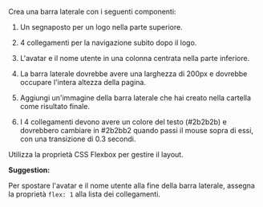 Crea una barra laterale con i seguenti componenti:

1. Un segnaposto per un logo nella parte superiore.

2. 4 collegamenti per la navigazione subito dopo il logo.

3. L'avatar e il nome utente in una colonna centrata nella parte inferiore.

4. La barra laterale dovrebbe avere una larghezza di 200px e dovrebbe occupare l'intera altezza della pagina. 

5. Aggiungi un'immagine della barra laterale che hai creato nella cartella come risultato finale. 

6. I 4 collegamenti devono avere un colore del testo (#2b2b2b) e dovrebbero cambiare in #2b2bb2 quando passi il mouse sopra di essi, con una transizione di 0.3 secondi.

Utilizza la proprietà CSS Flexbox per gestire il layout.

**Suggestion:**

Per spostare l'avatar e il nome utente alla fine della barra laterale, assegna la proprietà `flex: 1` alla lista dei collegamenti.
